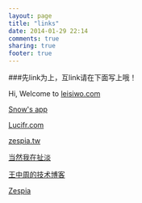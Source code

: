 ```yaml
---
layout: page
title: "links"
date: 2014-01-29 22:14
comments: true
sharing: true
footer: true
---
```


###先link为上，互link请在下面写上哦！

Hi, Welcome to [leisiwo.com](http://leisiwo.com)


[Snow's app](http://snowleung.cnblogs.com)

[Lucifr.com](http://lucifr.com)

[zespia.tw](http://zespia.tw)

[当然我在扯淡](http://www.yinwang.org)

[王中周的技术博客](http://wangzz.github.io)

[Zespia](http://http://zespia.tw)